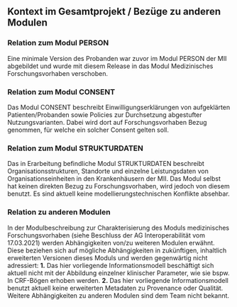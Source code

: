 ## Kontext im Gesamtprojekt / Bezüge zu anderen Modulen

### Relation zum Modul PERSON

Eine minimale Version des Probanden war zuvor im Modul PERSON der MII abgebildet und wurde mit diesem Release in das Modul Medizinisches Forschungsvorhaben verschoben.

### Relation zum Modul CONSENT
Das Modul CONSENT beschreibt Einwilligungserklärungen von aufgeklärten Patienten/Probanden sowie Policies zur Durchsetzung abgestufter Nutzungsvarianten. Dabei wird dort auf Forschungsvorhaben Bezug genommen, für welche ein solcher Consent gelten soll.

### Relation zum Modul STRUKTURDATEN
Das in Erarbeitung befindliche Modul STRUKTURDATEN beschreibt Organisationsstrukturen, Standorte und einzelne Leistungsdaten von Organisationseinheiten in den Krankenhäusern der MII. Das Modul selbst hat keinen direkten Bezug zu Forschungsvorhaben, wird jedoch von diesem benutzt. Es sind aktuell keine modellierungstechnischen Konflikte absehbar.

### Relation zu anderen Modulen
In der Modulbeschreibung zur Charakterisierung des Moduls medizinisches Forschungsvorhaben (siehe Beschluss der AG Interoperabilität vom 17.03.2021) werden Abhängigkeiten von/zu weiteren Modulen erwähnt. Diese beziehen sich auf mögliche Abhängigkeiten in zukünftigen, inhaltlich erweiterten Versionen dieses Moduls und werden gegenwärtig nicht adressiert:
**1.**	Das hier vorliegende Informationsmodell beschäftigt sich aktuell nicht mit der Abbildung einzelner klinischer Parameter, wie sie bspw. In CRF-Bögen erhoben werden.
**2.**	Das hier vorliegende Informationsmodell benutzt aktuell keine erweiterten Metadaten zu Provenance oder Qualität.
Weitere Abhängigkeiten zu anderen Modulen sind dem Team nicht bekannt.
